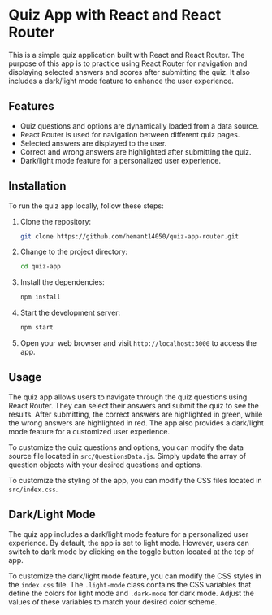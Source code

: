 # Quiz App with React and React Router

This is a simple quiz application built with React and React Router. The purpose of this app is to practice using React Router for navigation and displaying selected answers and scores after submitting the quiz. It also includes a dark/light mode feature to enhance the user experience.

## Features

- Quiz questions and options are dynamically loaded from a data source.
- React Router is used for navigation between different quiz pages.
- Selected answers are displayed to the user.
- Correct and wrong answers are highlighted after submitting the quiz.
- Dark/light mode feature for a personalized user experience.

## Installation

To run the quiz app locally, follow these steps:

1. Clone the repository:

   ```bash
   git clone https://github.com/hemant14050/quiz-app-router.git
   ```

2. Change to the project directory:

   ```bash
   cd quiz-app
   ```

3. Install the dependencies:

   ```bash
   npm install
   ```

4. Start the development server:

   ```bash
   npm start
   ```

5. Open your web browser and visit `http://localhost:3000` to access the app.

## Usage

The quiz app allows users to navigate through the quiz questions using React Router. They can select their answers and submit the quiz to see the results. After submitting, the correct answers are highlighted in green, while the wrong answers are highlighted in red. The app also provides a dark/light mode feature for a customized user experience.

To customize the quiz questions and options, you can modify the data source file located in `src/QuestionsData.js`. Simply update the array of question objects with your desired questions and options.

To customize the styling of the app, you can modify the CSS files located in `src/index.css`.

## Dark/Light Mode

The quiz app includes a dark/light mode feature for a personalized user experience. By default, the app is set to light mode. However, users can switch to dark mode by clicking on the toggle button located at the top of app.

To customize the dark/light mode feature, you can modify the CSS styles in the `index.css` file. The `.light-mode` class contains the CSS variables that define the colors for light mode and `.dark-mode` for dark mode. Adjust the values of these variables to match your desired color scheme.
